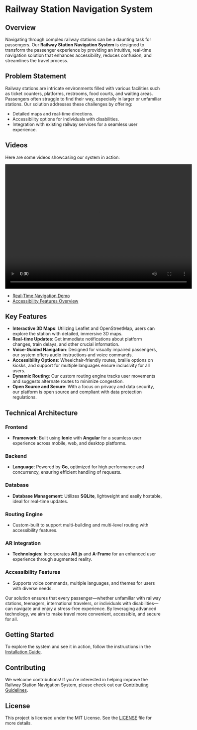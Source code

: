 # Railway Station Navigation System

## Overview

Navigating through complex railway stations can be a daunting task for passengers. Our **Railway Station Navigation System** is designed to transform the passenger experience by providing an intuitive, real-time navigation solution that enhances accessibility, reduces confusion, and streamlines the travel process.

## Problem Statement

Railway stations are intricate environments filled with various facilities such as ticket counters, platforms, restrooms, food courts, and waiting areas. Passengers often struggle to find their way, especially in larger or unfamiliar stations. Our solution addresses these challenges by offering:

- Detailed maps and real-time directions.
- Accessibility options for individuals with disabilities.
- Integration with existing railway services for a seamless user experience.

## Videos

Here are some videos showcasing our system in action:

<video width="600" height="400" controls autoplay>
  <source src="https://github.com/gopal-chaudhary/Indoor-Navigation/blob/main/public/WhatsApp%20Video%202024-09-18%20at%2010.28.54%20AM.mp4" type="video/mp4">
  Your browser does not support the video tag.
</video>

- [Real-Time Navigation Demo](https://github.com/gopal-chaudhary/Indoor-Navigation/blob/main/public/WhatsApp%20Video%202024-09-18%20at%2010.28.54%20AM.mp4)
- [Accessibility Features Overview](https://github.com/gopal-chaudhary/Indoor-Navigation/blob/main/public/WhatsApp%20Video%202024-09-18%20at%2010.28.54%20AM.mp4)

## Key Features

- **Interactive 3D Maps**: Utilizing Leaflet and OpenStreetMap, users can explore the station with detailed, immersive 3D maps.
- **Real-time Updates**: Get immediate notifications about platform changes, train delays, and other crucial information.
- **Voice-Guided Navigation**: Designed for visually impaired passengers, our system offers audio instructions and voice commands.
- **Accessibility Options**: Wheelchair-friendly routes, braille options on kiosks, and support for multiple languages ensure inclusivity for all users.
- **Dynamic Routing**: Our custom routing engine tracks user movements and suggests alternate routes to minimize congestion.
- **Open Source and Secure**: With a focus on privacy and data security, our platform is open source and compliant with data protection regulations.

## Technical Architecture

### Frontend

- **Framework**: Built using **Ionic** with **Angular** for a seamless user experience across mobile, web, and desktop platforms.

### Backend

- **Language**: Powered by **Go**, optimized for high performance and concurrency, ensuring efficient handling of requests.

### Database

- **Database Management**: Utilizes **SQLite**, lightweight and easily hostable, ideal for real-time updates.

### Routing Engine

- Custom-built to support multi-building and multi-level routing with accessibility features.

### AR Integration

- **Technologies**: Incorporates **AR.js** and **A-Frame** for an enhanced user experience through augmented reality.

### Accessibility Features

- Supports voice commands, multiple languages, and themes for users with diverse needs.

Our solution ensures that every passenger—whether unfamiliar with railway stations, teenagers, international travelers, or individuals with disabilities—can navigate and enjoy a stress-free experience. By leveraging advanced technology, we aim to make travel more convenient, accessible, and secure for all.

## Getting Started

To explore the system and see it in action, follow the instructions in the [Installation Guide](link_to_installation_guide).

## Contributing

We welcome contributions! If you're interested in helping improve the Railway Station Navigation System, please check out our [Contributing Guidelines](link_to_contributing_guidelines).

## License

This project is licensed under the MIT License. See the [LICENSE](LICENSE) file for more details.
